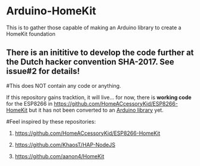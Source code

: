 # Arduino-HomeKit
This is to gather those capable of making an Arduino library to create a HomeKit foundation

## There is an inititive to develop the code further at the Dutch hacker convention SHA-2017. See issue#2 for details!

#This does NOT contain any code or anything.

If this repository gains tracktion, it will live... for now, there is __working code__ for the ESP8266 in https://github.com/HomeACcessoryKid/ESP8266-HomeKit but it has not been converted to an [Arduino library](https://www.arduino.cc/en/hacking/libraries) yet. 

#Feel inspired by these repositories:

1. https://github.com/HomeACcessoryKid/ESP8266-HomeKit

2. https://github.com/KhaosT/HAP-NodeJS

3. https://github.com/aanon4/HomeKit
